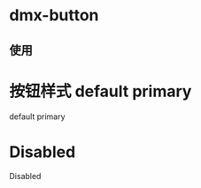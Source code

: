 # dmx-button

## 使用

# 按钮样式 default primary
<dmx-button type="default">default</dmx-button>
<dmx-button type="primary">primary</dmx-button>

# Disabled
<dmx-button disabled>Disabled</dmx-button>
